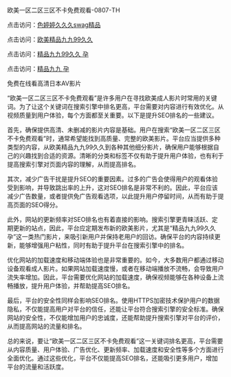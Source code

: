 欧美一区二区三区不卡免费观看-0807-TH

点击访问：<a href="https://heiliaoga6s9v.pages.dev ">色婷婷久久久swag精品</a>

点击访问：<a href="https://heiliaoow5kzm.pages.dev">欧美精品九九99久久</a>

点击访问：<a href="https://heiliaoxwd5i8.pages.dev">精品九九99久久 孕</a>

点击访问：<a href="https://heiliaoll4qsx.pages.dev">精品九九 孕</a>

免费在线看高清日本AV影片

“欧美一区二区三区不卡免费观看”是许多用户在寻找欧美成人影片时常用的关键词。为了让这个关键词在搜索引擎中排名更高，平台需要对内容进行有效优化。从视频质量到用户体验，每个方面都至关重要。以下是提升SEO排名的一些建议。

首先，确保提供高清、未删减的影片内容是基础。用户在搜索“欧美一区二区三区不卡免费观看”时，通常希望能找到高质量、完整的欧美影片。平台应当提供多种类型的内容，从欧美精品九九99久久到各种其他细分影片，确保用户能够根据自己的兴趣找到合适的资源。清晰的分类和标签不仅有助于提升用户体验，也有利于提高搜索引擎对页面内容的理解，从而提高排名。

其次，减少广告干扰是提升SEO的重要因素。过多的广告会使得用户的观看体验受到影响，并导致跳出率的上升，这对SEO排名是非常不利的。因此，平台应该减少广告数量，或者提供免广告观看选项，以此提升用户停留时间，从而有助于提高页面的SEO得分。

此外，网站的更新频率对SEO排名也有着直接的影响。搜索引擎更青睐活跃、定期更新的站点，因此，平台应定期发布新的欧美影片，尤其是“精品九九99久久 孕”这一类热门影片，来吸引新用户并保持老用户的回访。确保平台的内容持续更新，能够增强用户粘性，同时有助于提升平台在搜索引擎中的排名。

优化网站的加载速度和移动端体验也是非常重要的。如今，大多数用户都通过移动设备观看成人影片。如果网站加载速度慢，或者在移动端播放不流畅，会导致用户流失率增加。因此，平台需要优化网站的加载速度，确保视频能够在各种设备上流畅播放，提升用户体验，并帮助提高SEO排名。

最后，平台的安全性同样会影响SEO排名。使用HTTPS加密技术保护用户的数据隐私，不仅能提高用户对平台的信任，还能让平台符合搜索引擎的安全标准。确保网站的安全性，不仅能增加用户的忠诚度，还能帮助提升搜索引擎对平台的评价，从而提高网站的流量和排名。

总的来说，要让“欧美一区二区三区不卡免费观看”这一关键词排名更高，平台需要从内容质量、用户体验、广告优化、更新频率、加载速度和安全性等多个方面进行全面优化。通过这些优化，平台不仅能提高SEO排名，还能吸引更多用户，增加平台的流量和活跃度。

<span style="display:none;">[Canonical link]( https://github.com/lh46166/4678 ）</span>
